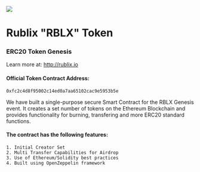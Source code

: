 <p>
<img src="https://rublix.io/images/256x256.png">
</p>

# Rublix "RBLX" Token
### ERC20 Token Genesis
Learn more at: http://rublix.io

#### Official Token Contract Address:
````
0xfc2c4d8f95002c14ed0a7aa65102cac9e5953b5e
````

We have built a single-purpose secure Smart Contract for the RBLX Genesis event. It creates a set number of tokens on the Ethereum Blockchain and provides functionality for burning, transfering and more ERC20 standard functions.

#### The contract has the following features:
````
1. Initial Creator Set
2. Multi Transfer Capabilities for Airdrop
3. Use of Ethereum/Solidity best practices
4. Built using OpenZeppelin framework 
````

